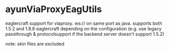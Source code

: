 # ayunViaProxyEagUtils
eaglercraft support for viaproxy. ws:// on same port as java. supports both 1.5.2 and 1.8.8 eaglercraft depending on the configuration (e.g. use legacy passthrough & protocolsupport if the backend server doesn't support 1.5.2)

note: skin files are excluded
